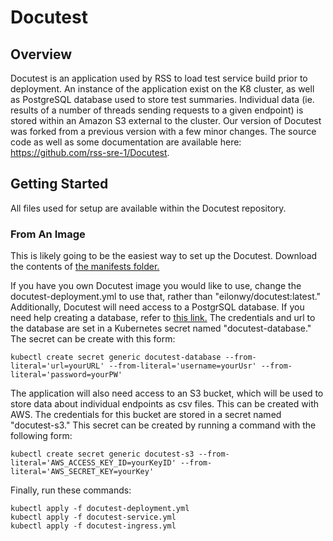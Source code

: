 # Docutest

## Overview

Docutest is an application used by RSS to load test service build prior to deployment. An instance of the application exist on the K8 cluster, as well as PostgreSQL database used to store test summaries. Individual data (ie. results of a number of threads sending requests to a given endpoint) is stored within an Amazon S3 external to the cluster. Our version of Docutest was forked from a previous version with a few minor changes. The source code as well as some documentation are available here: https://github.com/rss-sre-1/Docutest.

## Getting Started

All files used for setup are available within the Docutest repository. 

### From An Image
This is likely going to be the easiest way to set up the Docutest. Download the contents of [the manifests folder.](https://github.com/rss-sre-1/Docutest/tree/master/manifests)

If you have you own Docutest image you would like to use, change the docutest-deployment.yml to use that, rather than "eilonwy/docutest:latest." Additionally, Docutest will need access to a PostgrSQL database. If you need help creating a database, refer to [this link.](https://github.com/rss-sre-1/Rss-Quick-Start/blob/main/SettingUpPostgreSQL) The credentials and url to the database are set in a Kubernetes secret named "docutest-database." The secret can be create with this form:

```
kubectl create secret generic docutest-database --from-literal='url=yourURL' --from-literal='username=yourUsr' --from-literal='password=yourPW'
```
The application will also need access to an S3 bucket, which will be used to store data about individual endpoints as csv files. This can be created with AWS. The credentials for this bucket are stored in a secret named "docutest-s3." This secret can be created by running a command with the following form:
```
kubectl create secret generic docutest-s3 --from-literal='AWS_ACCESS_KEY_ID=yourKeyID' --from-literal='AWS_SECRET_KEY=yourKey'
```
Finally, run these commands: 
```
kubectl apply -f docutest-deployment.yml
kubectl apply -f docutest-service.yml
kubectl apply -f docutest-ingress.yml
```
